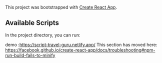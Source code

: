 This project was bootstrapped with [Create React App](https://github.com/facebook/create-react-app).

## Available Scripts

In the project directory, you can run:

demo :https://script-travel-guru.netlify.app/
This section has moved here: https://facebook.github.io/create-react-app/docs/troubleshooting#npm-run-build-fails-to-minify
